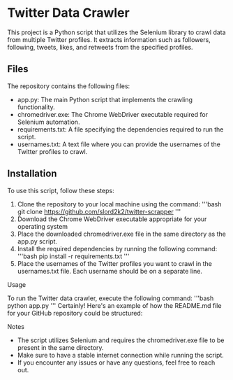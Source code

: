 # Twitter Data Crawler

This project is a Python script that utilizes the Selenium library to crawl data from multiple Twitter profiles. It extracts information such as followers, following, tweets, likes, and retweets from the specified profiles.

## Files
The repository contains the following files:

   - app.py: The main Python script that implements the crawling functionality.
   - chromedriver.exe: The Chrome WebDriver executable required for Selenium automation.
   - requirements.txt: A file specifying the dependencies required to run the script.
   - usernames.txt: A text file where you can provide the usernames of the Twitter profiles to crawl.
    
## Installation

To use this script, follow these steps:
1. Clone the repository to your local machine using the command:
   '''bash
   git clone https://github.com/slord2k2/twitter-scrapper 
   '''
2. Download the Chrome WebDriver executable appropriate for your operating system
3. Place the downloaded chromedriver.exe file in the same directory as the app.py script.
4. Install the required dependencies by running the following command:
   '''bash
   pip install -r requirements.txt 
   '''
5. Place the usernames of the Twitter profiles you want to crawl in the usernames.txt file. Each username should be on a separate line.

Usage

To run the Twitter data crawler, execute the following command:
   '''bash 
   python app.py 
   '''
Certainly! Here's an example of how the README.md file for your GitHub repository could be structured:


Notes

   - The script utilizes Selenium and requires the chromedriver.exe file to be present in the same directory.
   - Make sure to have a stable internet connection while running the script.
   - If you encounter any issues or have any questions, feel free to reach out.
